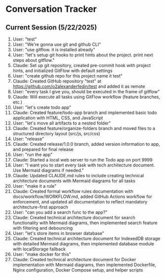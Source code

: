 # Conversation Tracker

## Current Session (5/22/2025)

1. User: "test"
2. User: "We're gonna use git and github CLI"
3. User: "use gitflow. it is installed already"
4. User: "let's setup git hooks to print hints about the project. print next steps about gitflow."
5. Claude: Set up git repository, created pre-commit hook with project hints, and initialized GitFlow with default settings
6. User: "create github repo for this project name it test"
7. Claude: Created GitHub repository "test" at https://github.com/o2alexanderfedin/test and added it as remote
8. User: "every task I give you, should be executed in the frame of gitflow"
9. Claude: Will execute all tasks using GitFlow workflow (feature branches, etc.)
10. User: "let's create todo app"
11. Claude: Created feature/todo-app branch and implemented basic todo application with HTML, CSS, and JavaScript
12. User: "let's move all artifacts to a nested folder"
13. Claude: Created feature/organize-folders branch and moved files to a structured directory layout (src/js, src/css)
14. User: "release"
15. Claude: Created release/1.0.0 branch, added version information to app, and prepared for final release
16. User: "run the app"
17. Claude: Started a local web server to run the Todo app on port 9999
18. User: "I want you to start every task with tech architecture document. Use Mermaid diagrams if needed."
19. Claude: Updated CLAUDE.md rules to include creating technical architecture documents with Mermaid diagrams for all tasks
20. User: "make it a rule"
21. Claude: Created formal workflow rules documentation with docs/workflow/WORKFLOW.md, added GitHub Actions workflow for enforcement, and updated all documentation to reflect mandatory architecture-first approach
22. User: "can you add a search func to the app?"
23. Claude: Created technical architecture document for search functionality with Mermaid diagrams, then implemented search feature with filtering and debouncing
24. User: "let's store items in browser database"
25. Claude: Created technical architecture document for IndexedDB storage with detailed Mermaid diagrams, then implemented database module with localStorage fallback
26. User: "make docker for this"
27. Claude: Created technical architecture document for Docker implementation with Mermaid diagrams, then implemented Dockerfile, Nginx configuration, Docker Compose setup, and helper scripts